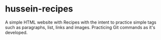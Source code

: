 # hussein-recipes
A simple HTML website with Recipes with the intent to practice simple tags such as paragraphs, list,
links and images. Practicing Git commands as it's developed.
